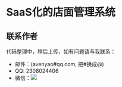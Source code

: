 # SaaS化的店面管理系统

## 联系作者
代码整理中，稍后上传，如有问题请与我联系：

* 邮件：(avenyao#qq.com, 把#换成@)
* QQ: 2308024406
* 微信：![](http://c-scm.com/images/wx_img.jpg)
